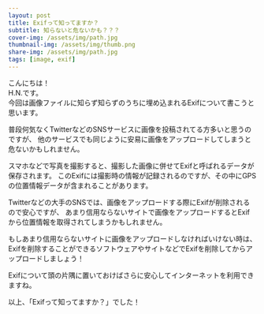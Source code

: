 ```yaml
---
layout: post
title: Exifって知ってますか？
subtitle: 知らないと危ないかも？？？
cover-img: /assets/img/path.jpg
thumbnail-img: /assets/img/thumb.png
share-img: /assets/img/path.jpg
tags: [image, exif]
---
```


こんにちは！  
H.N.です。  
今回は画像ファイルに知らず知らずのうちに埋め込まれるExifについて書こうと思います。  

普段何気なくTwitterなどのSNSサービスに画像を投稿されてる方多いと思うのですが、
他のサービスでも同じように安易に画像をアップロードしてしまうと危ないかもしれません。

スマホなどで写真を撮影すると、撮影した画像に併せてExifと呼ばれるデータが保存されます。
このExifには撮影時の情報が記録されるのですが、その中にGPSの位置情報データが含まれることがあります。

Twitterなどの大手のSNSでは、画像をアップロードする際にExifが削除されるので安心ですが、
あまり信用ならないサイトで画像をアップロードするとExifから位置情報を取得されてしまうかもしれません。

もしあまり信用ならないサイトに画像をアップロードしなければいけない時は、
Exifを削除することができるソフトウェアやサイトなどでExifを削除してからアップロードしましょう！

Exifについて頭の片隅に置いておけばさらに安心してインターネットを利用できますね。

以上、「Exifって知ってますか？」でした！
